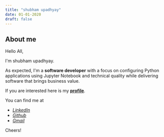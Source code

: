```yaml
---
title: "shubham upadhyay"
date: 01-01-2020
draft: false
---
```


## About me

Hello All,

I'm shubham upadhyay.

As expected, I'm a **software developer** with a focus on configuring Python applications using Jupyter Notebook and technical quality while delivering software that brings business value.

If you are interested here is my [**profile**](https://shubhamupadhyay.github.io/resume/).

You can find me at

- [_LinkedIn_](https://www.linkedin.com/in/shubbhi)
- [_Github_](https://github.com/shubhamupadhyay109)
- [_Gmail_](shubhamupadhyay109@gmail.com)

Cheers!
